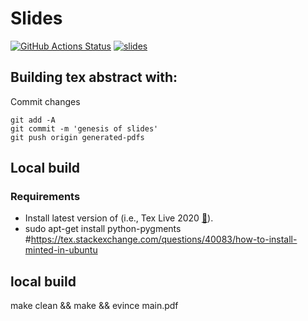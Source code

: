 # Slides

[![GitHub Actions Status](https://github.com/mxochicale/fellowship/workflows/Compiling-TeX-CI-SLIDES/badge.svg)](https://github.com/mxochicale/fellowship/actions) [![slides](https://img.shields.io/badge/read-slides-blue.svg)](https://github.com/mxochicale/fellowship/blob/pdfs/slides.pdf)

## Building tex abstract with:
Commit changes
```
git add -A
git commit -m 'genesis of slides'
git push origin generated-pdfs
```

## Local build
### Requirements 
* Install latest version of (i.e., Tex Live 2020 [:link:](https://github.com/mxochicale/latex/tree/master/installation)).
* sudo apt-get install python-pygments #https://tex.stackexchange.com/questions/40083/how-to-install-minted-in-ubuntu

## local build
make clean && make && evince main.pdf

